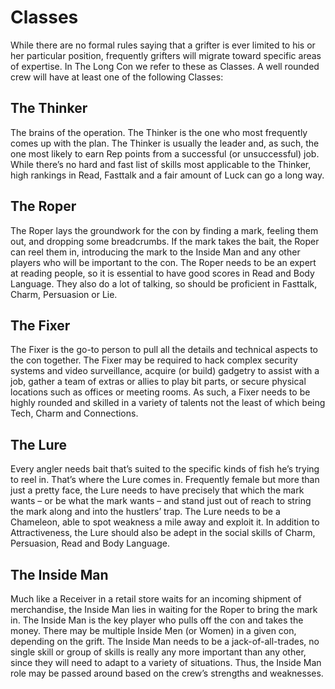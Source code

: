 # Classes
While there are no formal rules saying that a grifter is ever limited to his or her particular position, frequently grifters will migrate toward specific areas of expertise.  In The Long Con we refer to these as Classes.  A well rounded crew will have at least one of the following Classes:

## The Thinker
The brains of the operation.  The Thinker is the one who most frequently comes up with the plan.  The Thinker is usually the leader and, as such, the one most likely to earn Rep points from a successful (or unsuccessful) job.  While there’s no hard and fast list of skills most applicable to the Thinker, high rankings in Read, Fasttalk and a fair amount of Luck can go a long way.

## The Roper 
The Roper lays the groundwork for the con by finding a mark, feeling them out, and dropping some breadcrumbs.  If the mark takes the bait, the Roper can reel them in, introducing the mark to the Inside Man and any other players who will be important to the con.  The Roper needs to be an expert at reading people, so it is essential to have good scores in Read and Body Language.  They also do a lot of talking, so should be proficient in Fasttalk, Charm, Persuasion or Lie.

## The Fixer
The Fixer is the go-to person to pull all the details and technical aspects to the con together.  The Fixer may be required to hack complex security systems and video surveillance, acquire (or build) gadgetry to assist with a job,  gather a team of extras or allies to play bit parts, or secure physical locations such as offices or meeting rooms.  As such, a Fixer needs to be highly rounded and skilled in a variety of talents not the least of which being Tech, Charm and Connections.

## The Lure
Every angler needs bait that’s suited to the specific kinds of fish he’s trying to reel in.  That’s where the Lure comes in.  Frequently female but more than just a pretty face, the Lure needs to have precisely that which the mark wants – or be what the mark wants – and stand just out of reach to string the mark along and into the hustlers’ trap.  The Lure needs to be a Chameleon, able to spot weakness a mile away and exploit it.  In addition to Attractiveness, the Lure should also be adept in the social skills of Charm, Persuasion, Read and Body Language.

## The Inside Man
Much like a Receiver in a retail store waits for an incoming shipment of merchandise, the Inside Man lies in waiting for the Roper to bring the mark in.  The Inside Man is the key player who pulls off the con and takes the money.  There may be multiple Inside Men (or Women) in a given con, depending on the grift.  The Inside Man needs to be a jack-of-all-trades, no single skill or group of skills is really any more important than any other, since they will need to adapt to a variety of situations.  Thus, the Inside Man role may be passed around based on the crew’s strengths and weaknesses.
